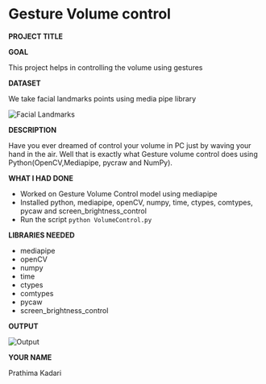 # Gesture Volume control 

**PROJECT TITLE**

**GOAL**

This project helps in controlling the volume using gestures

**DATASET**

We take facial landmarks points using media pipe library

![Facial Landmarks]()

**DESCRIPTION**

Have you ever dreamed of control your volume in PC just by waving your hand in the air. Well that is exactly what Gesture volume control does using Python(OpenCV,Mediapipe, pycraw and NumPy).

**WHAT I HAD DONE**

- Worked on Gesture Volume Control model using mediapipe
- Installed python, mediapipe, openCV, numpy, time, ctypes, comtypes, pycaw and screen_brightness_control
- Run the script `python VolumeControl.py`

**LIBRARIES NEEDED**

- mediapipe
- openCV
- numpy
- time
- ctypes
- comtypes
- pycaw 
- screen_brightness_control

**OUTPUT**

![Output]()

**YOUR NAME**

Prathima Kadari
